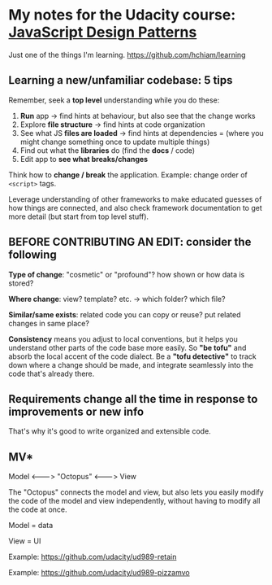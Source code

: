 # My notes for the Udacity course: [JavaScript Design Patterns](https://classroom.udacity.com/courses/ud989)

Just one of the things I'm learning. <https://github.com/hchiam/learning>

## Learning a new/unfamiliar codebase: 5 tips

Remember, seek a **top level** understanding while you do these:

1. **Run** app -> find hints at behaviour, but also see that the change works
2. Explore **file structure** -> find hints at code organization
3. See what JS **files are loaded** -> find hints at dependencies = (where you might change something once to update multiple things)
4. Find out what the **libraries** do (find the **docs** / code)
5. Edit app to **see what breaks/changes**

Think how to **change / break** the application. Example: change order of `<script>` tags.

Leverage understanding of other frameworks to make educated guesses of how things are connected, and also check framework documentation to get more detail (but start from top level stuff).

## BEFORE CONTRIBUTING AN EDIT: consider the following

**Type of change**: "cosmetic" or "profound"? how shown or how data is stored?

**Where change**: view? template? etc. -> which folder? which file?

**Similar/same exists**: related code you can copy or reuse? put related changes in same place?

**Consistency** means you adjust to local conventions, but it helps you understand other parts of the code base more easily. So **"be tofu"** and absorb the local accent of the code dialect. Be a **"tofu detective"** to track down where a change should be made, and integrate seamlessly into the code that's already there.

## Requirements change all the time in response to improvements or new info

That's why it's good to write organized and extensible code.

## MV\*

Model <---> "Octopus" <---> View

The "Octopus" connects the model and view, but also lets you easily modify the code of the model and view independently, without having to modify all the code at once.

Model = data

View = UI

Example: <https://github.com/udacity/ud989-retain>

Example: <https://github.com/udacity/ud989-pizzamvo>
